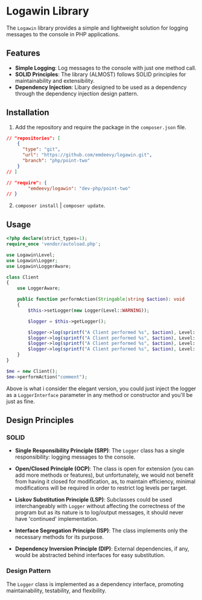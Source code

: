 # Logawin Library

The `Logawin` library provides a simple and lightweight solution for logging messages to the console in PHP applications.

## Features

- **Simple Logging**: Log messages to the console with just one method call.
- **SOLID Principles**: The library (ALMOST) follows SOLID principles for maintainability and extensibility.
- **Dependency Injection**: Libary designed to be used as a dependency through the dependency injection design pattern.

## Installation

1. Add the repository and require the package in the `composer.json` file.

```json
// "repositories": [
    {
      "type": "git",
      "url": "https://github.com/emdeevy/logawin.git",
      "branch": "php/point-two"
    }
// ]
```
```json
// "require": {
        "emdeevy/logawin": "dev-php/point-two"
// }

```
2. `composer install` | `composer update`.
## Usage

```php
<?php declare(strict_types=1);
require_once 'vendor/autoload.php';

use Logawin\Level;
use Logawin\Logger;
use Logawin\LoggerAware;

class Client
{
    use LoggerAware;

    public function performAction(Stringable|string $action): void
    {
        $this->setLogger(new Logger(Level::WARNING));

        $logger = $this->getLogger();

        $logger->log(sprintf("A Client performed %s", $action), Level::DEBUG);
        $logger->log(sprintf("A Client performed %s", $action), Level::INFO);
        $logger->log(sprintf("A Client performed %s", $action), Level::WARNING);
        $logger->log(sprintf("A Client performed %s", $action), Level::ERROR);
    }
}

$me = new Client();
$me->performAction("comment");
```

Above is what i consider the elegant version, you could just inject the logger as a `LoggerInterface` parameter in any method or constructor and you'll be just as fine.

## Design Principles

### SOLID

- **Single Responsibility Principle (SRP)**: The `Logger` class has a single responsibility: logging messages to the console.

- **Open/Closed Principle (OCP)**: The class is open for extension (you can add more methods or features), but unfortunately, we would not benefit from having it closed for modification, as, to maintain efficiency, minimal modifications will be required in order to restrict log levels per target.

- **Liskov Substitution Principle (LSP)**: Subclasses could be used interchangeably with `Logger` without affecting the correctness of the program but as its nature is to log/output messages, it should never have 'continued' implementation.

- **Interface Segregation Principle (ISP)**: The class implements only the necessary methods for its purpose.

- **Dependency Inversion Principle (DIP)**: External dependencies, if any, would be abstracted behind interfaces for easy substitution.

### Design Pattern

The `Logger` class is implemented as a dependency interface, promoting maintainability, testability, and flexibility.